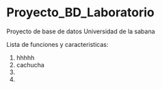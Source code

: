 # Proyecto_BD_Laboratorio
Proyecto de base de datos Universidad de la sabana

Lista de funciones y caracteristicas:

1. hhhhh
2.  cachucha
3.
4.


